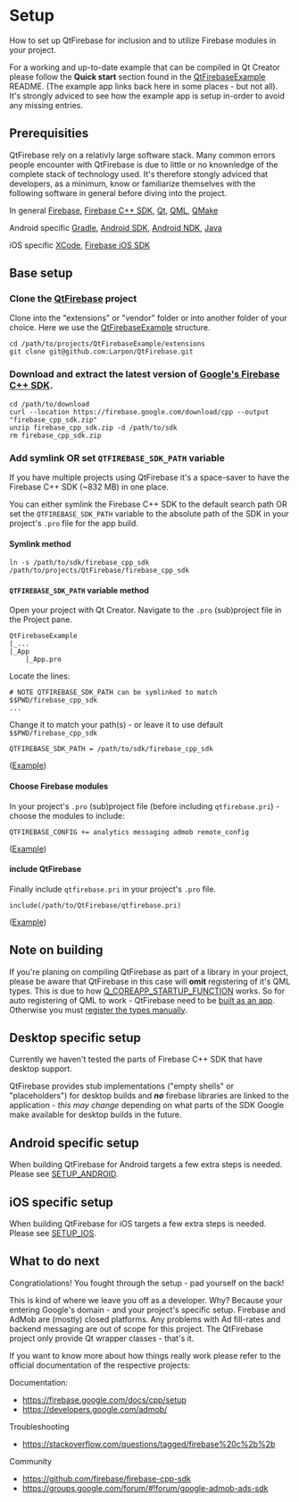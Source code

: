 # Setup
How to set up QtFirebase for inclusion and to utilize Firebase modules in your project.

For a working and up-to-date example that can be compiled in Qt Creator please follow the **Quick start** section found in the [QtFirebaseExample](https://github.com/Larpon/QtFirebaseExample) README. (The example app links back here in some places - but not all). It's strongly adviced to see how the example app is setup in-order to avoid any missing entries.

## Prerequisities
QtFirebase rely on a relativly large software stack. Many common errors people encounter with QtFirebase is due to little or no knownledge of the complete stack of technology used. It's therefore stongly adviced that developers, as a minimum, know or familiarize themselves with the following software in general before diving into the project.

In general
[Firebase](https://firebase.google.com/docs), [Firebase C++ SDK](https://firebase.google.com/docs/cpp/setup), [Qt](https://qt.io), [QML](https://doc.qt.io/qt-5/qmlapplications.html), [QMake](https://doc.qt.io/qt-5/qmake-manual.html)

Android specific
[Gradle](https://gradle.org/), [Android SDK](https://developer.android.com/studio/releases/sdk-tools), [Android NDK](https://developer.android.com/ndk/), [Java](https://www.oracle.com/technetwork/java/index.html)

iOS specific
[XCode](https://developer.apple.com/xcode/), [Firebase iOS SDK](https://firebase.google.com/download/ios)

## Base setup

### Clone the [QtFirebase](https://github.com/Larpon/QtFirebase) project

Clone into the "extensions" or "vendor" folder or into another folder of your choice.
Here we use the [QtFirebaseExample](https://github.com/Larpon/QtFirebaseExample) structure.

```
cd /path/to/projects/QtFirebaseExample/extensions
git clone git@github.com:Larpon/QtFirebase.git
```

### Download and extract the latest version of [Google's Firebase C++ SDK](https://firebase.google.com/docs/cpp/setup).

```
cd /path/to/download
curl --location https://firebase.google.com/download/cpp --output "firebase_cpp_sdk.zip"
unzip firebase_cpp_sdk.zip -d /path/to/sdk
rm firebase_cpp_sdk.zip
```

### Add symlink OR set `QTFIREBASE_SDK_PATH` variable

If you have multiple projects using QtFirebase it's a space-saver to have the Firebase C++ SDK (~832 MB) in one place.

You can either symlink the Firebase C++ SDK to the default search path OR set the `QTFIREBASE_SDK_PATH` variable to the absolute path of the SDK in your project's `.pro` file for the app build.

#### Symlink method
```
ln -s /path/to/sdk/firebase_cpp_sdk /path/to/projects/QtFirebase/firebase_cpp_sdk
```

#### `QTFIREBASE_SDK_PATH` variable method

Open your project with Qt Creator.
Navigate to the `.pro` (sub)project file in the Project pane.
```
QtFirebaseExample
|_...
|_App
    |_App.pro
```

Locate the lines:
```
# NOTE QTFIREBASE_SDK_PATH can be symlinked to match $$PWD/firebase_cpp_sdk
...
```

Change it to match your path(s) - or leave it to use default `$$PWD/firebase_cpp_sdk`
```
QTFIREBASE_SDK_PATH = /path/to/sdk/firebase_cpp_sdk
```
([Example](https://github.com/Larpon/QtFirebaseExample/blob/cc190b/App/App.pro#L86-L87))

#### Choose Firebase modules
In your project's `.pro` (sub)project file (before including `qtfirebase.pri`) - choose the modules to include:
```
QTFIREBASE_CONFIG += analytics messaging admob remote_config
```
([Example](https://github.com/Larpon/QtFirebaseExample/blob/cc190b/App/App.pro#L88))

#### include QtFirebase
Finally include `qtfirebase.pri` in your project's `.pro` file.
```
include(/path/to/QtFirebase/qtfirebase.pri)
```
([Example](https://github.com/Larpon/QtFirebaseExample/blob/cc190b/App/App.pro#L93-L94))

## Note on building
If you're planing on compiling QtFirebase as part of a library in your project, please be aware that QtFirebase in this case will **omit** registering of it's QML types. This is due to how [Q_COREAPP_STARTUP_FUNCTION](https://doc.qt.io/qt-5/qcoreapplication.html#Q_COREAPP_STARTUP_FUNCTION) works. So for auto registering of QML to work - QtFirebase need to be [built as an app](https://github.com/Larpon/QtFirebaseExample/blob/ada77a8b0cde17f8da8df89015bf111ae2c1f328/App/App.pro#L1). Otherwise you must [register the types manually](https://github.com/Larpon/QtFirebase/blob/2ba1c1e4d7cf174aad2108bcdf19c29acdcf6610/qtfirebase_register.h#L79-L113).

## Desktop specific setup
Currently we haven't tested the parts of Firebase C++ SDK that have desktop support.

QtFirebase provides stub implementations ("empty shells" or "placeholders") for desktop builds and ***no*** firebase libraries are linked to the application - *this may change* depending on what parts of the SDK Google make available for desktop builds in the future.

## Android specific setup
When building QtFirebase for Android targets a few extra steps is needed.
Please see [SETUP_ANDROID](https://github.com/Larpon/QtFirebase/blob/master/docs/SETUP_ANDROID.md).

## iOS specific setup
When building QtFirebase for iOS targets a few extra steps is needed.
Please see [SETUP_IOS](https://github.com/Larpon/QtFirebase/blob/master/docs/SETUP_IOS.md).

## What to do next

Congratiolations! You fought through the setup - pad yourself on the back!

This is kind of where we leave you off as a developer. Why? Because your entering Google's domain - and your project's specific setup.
Firebase and AdMob are (mostly) closed platforms. Any problems with Ad fill-rates and backend messaging are out of scope for this project.
The QtFirebase project only provide Qt wrapper classes - that's it.

If you want to know more about how things really work please refer to the official documentation of the respective projects:

Documentation:
* https://firebase.google.com/docs/cpp/setup
* https://developers.google.com/admob/

Troubleshooting
* https://stackoverflow.com/questions/tagged/firebase%20c%2b%2b

Community
* https://github.com/firebase/firebase-cpp-sdk
* https://groups.google.com/forum/#!forum/google-admob-ads-sdk
